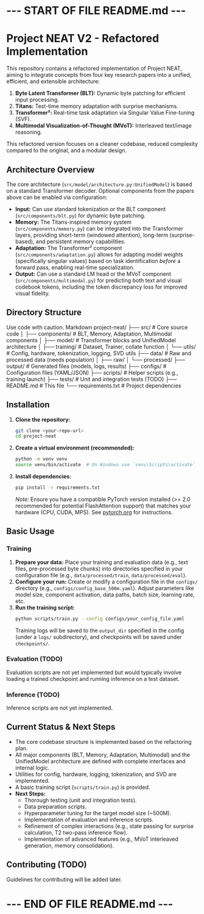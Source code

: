 # --- START OF FILE README.md ---

# Project NEAT V2 - Refactored Implementation

This repository contains a refactored implementation of Project NEAT, aiming to integrate concepts from four key research papers into a unified, efficient, and extensible architecture:

1.  **Byte Latent Transformer (BLT):** Dynamic byte patching for efficient input processing.
2.  **Titans:** Test-time memory adaptation with surprise mechanisms.
3.  **Transformer²:** Real-time task adaptation via Singular Value Fine-tuning (SVF).
4.  **Multimodal Visualization-of-Thought (MVoT):** Interleaved text/image reasoning.

This refactored version focuses on a cleaner codebase, reduced complexity compared to the original, and a modular design.

## Architecture Overview

The core architecture (`src/model/architecture.py:UnifiedModel`) is based on a standard Transformer decoder. Optional components from the papers above can be enabled via configuration:

-   **Input:** Can use standard tokenization or the BLT component (`src/components/blt.py`) for dynamic byte patching.
-   **Memory:** The Titans-inspired memory system (`src/components/memory.py`) can be integrated into the Transformer layers, providing short-term (windowed attention), long-term (surprise-based), and persistent memory capabilities.
-   **Adaptation:** The Transformer² component (`src/components/adaptation.py`) allows for adapting model weights (specifically singular values) based on task identification *before* a forward pass, enabling real-time specialization.
-   **Output:** Can use a standard LM head or the MVoT component (`src/components/multimodal.py`) for predicting both text and visual codebook tokens, including the token discrepancy loss for improved visual fidelity.

## Directory Structure
Use code with caution.
Markdown
project-neat/
├── src/ # Core source code
│ ├── components/ # BLT, Memory, Adaptation, Multimodal components
│ ├── model/ # Transformer blocks and UnifiedModel architecture
│ ├── training/ # Dataset, Trainer, collate function
│ └── utils/ # Config, hardware, tokenization, logging, SVD utils
├── data/ # Raw and processed data (needs population)
│ ├── raw/
│ └── processed/
├── output/ # Generated files (models, logs, results)
├── configs/ # Configuration files (YAML/JSON)
├── scripts/ # Helper scripts (e.g., training launch)
├── tests/ # Unit and integration tests (TODO)
├── README.md # This file
└── requirements.txt # Project dependencies

## Installation

1.  **Clone the repository:**
    ```bash
    git clone <your-repo-url>
    cd project-neat
    ```
2.  **Create a virtual environment (recommended):**
    ```bash
    python -m venv venv
    source venv/bin/activate  # On Windows use `venv\Scripts\activate`
    ```
3.  **Install dependencies:**
    ```bash
    pip install -r requirements.txt
    ```
    *Note:* Ensure you have a compatible PyTorch version installed (>= 2.0 recommended for potential FlashAttention support) that matches your hardware (CPU, CUDA, MPS). See [pytorch.org](https://pytorch.org/) for instructions.

## Basic Usage

### Training

1.  **Prepare your data:** Place your training and evaluation data (e.g., text files, pre-processed byte chunks) into directories specified in your configuration file (e.g., `data/processed/train`, `data/processed/eval`).
2.  **Configure your run:** Create or modify a configuration file in the `configs/` directory (e.g., `configs/config_base_500m.yaml`). Adjust parameters like model size, component activation, data paths, batch size, learning rate, etc.
3.  **Run the training script:**
    ```bash
    python scripts/train.py --config configs/your_config_file.yaml
    ```
    Training logs will be saved to the `output_dir` specified in the config (under a `logs/` subdirectory), and checkpoints will be saved under `checkpoints/`.

### Evaluation (TODO)

Evaluation scripts are not yet implemented but would typically involve loading a trained checkpoint and running inference on a test dataset.

### Inference (TODO)

Inference scripts are not yet implemented.

## Current Status & Next Steps

-   The core codebase structure is implemented based on the refactoring plan.
-   All major components (BLT, Memory, Adaptation, Multimodal) and the UnifiedModel architecture are defined with complete interfaces and internal logic.
-   Utilities for config, hardware, logging, tokenization, and SVD are implemented.
-   A basic training script (`scripts/train.py`) is provided.
-   **Next Steps:**
    -   Thorough testing (unit and integration tests).
    -   Data preparation scripts.
    -   Hyperparameter tuning for the target model size (~500M).
    -   Implementation of evaluation and inference scripts.
    -   Refinement of complex interactions (e.g., state passing for surprise calculation, T2 two-pass inference flow).
    -   Implementation of advanced features (e.g., MVoT interleaved generation, memory consolidation).

## Contributing (TODO)

Guidelines for contributing will be added later.

# --- END OF FILE README.md ---